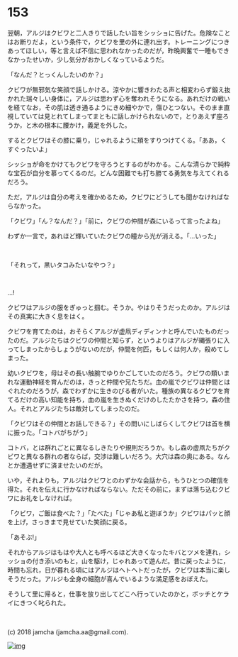 # 153

翌朝，アルジはクビワと二人きりで話したい旨をシッショに告げた。危険なことはお断りだよ，という条件で，クビワを里の外に連れ出す。トレーニングにつきあってほしい，等と言えば不信に思われなかったのだが，昨晩興奮で一睡もできなかったせいか，少し気分がおかしくなっているようだ。  

「なんだ？とっくんしたいのか？」  

クビワが無邪気な笑顔で話しかける。涼やかに響きわたる声と相変わらず鍛え抜かれた瑞々しい身体に，アルジは思わず心を奪われそうになる。あれだけの戦いを経てなお，その肌は透き通るようにきめ細やかで，傷ひとつない。そのまま直視していては見とれてしまってまともに話しかけられないので，とりあえず座ろうか，と木の根本に腰かけ，義足を外した。  

するとクビワはその膝に乗り，じゃれるように頬をすりつけてくる。「ああ，くすぐったいよ」  

シッショが命をかけてもクビワを守ろうとするのがわかる。こんな清らかで純粋な宝石が自分を慕ってくるのだ。どんな困難でも打ち勝てる勇気を与えてくれるだろう。  

ただ，アルジは自分の考えを確かめるため，クビワにどうしても聞かなければならなかった。  

「クビワ」「ん？なんだ？」「前に，クビワの仲間が森にいるって言ったよね」  

わずか一言で，あれほど輝いていたクビワの瞳から光が消える。「…いった」  

<br>  

「それって，黒いタコみたいなやつ？」  

<br>  

…!  

クビワはアルジの服をぎゅっと掴む。そうか。やはりそうだったのか。アルジはその真実に大きく息をはく。  

クビワを育てたのは，おそらくアルジが虚凧ディディンナと呼んでいたものだったのだ。アルジたちはクビワの仲間と知らず，というよりはアルジが縄張りに入ってしまったからしょうがないのだが，仲間を何匹，もしくは何人か，殺めてしまった。  

幼いクビワを，母はその長い触腕でゆりかごしていたのだろう。クビワの類いまれな運動神経を育んだのは，きっと仲間や兄たちだ。血の嵐でクビワは仲間とはぐれたのだろうが，森でわずかに生きのびる者がいた。種族の異なるクビワを育てるだけの高い知能を持ち，血の嵐を生きぬくだけのしたたかさを持つ，森の住人。それとアルジたちは敵対してしまったのだ。  

「クビワはその仲間とお話しできる？」その問いにしばらくしてクビワは首を横に振った。「コトバがちがう」  

コトバ，とは群れごとに異なるしきたりや規則だろうか。もし森の虚凧たちがクビワと異なる群れの者ならば，交渉は難しいだろう。大穴は森の奥にある。なんとか遭遇せずに済ませたいのだが。  

いや，それよりも，アルジはクビワとのわずかな会話から，もうひとつの確信を得た。それを伝えに行かなければならない。ただその前に，まずは落ち込むクビワにお礼をしなければ。  

「クビワ，ご飯は食べた？」「たべた」「じゃあ私と遊ぼうか」クビワはパッと顔を上げ，さっきまで見せていた笑顔に戻る。  

「あそぶ!」  

それからアルジはもはや大人とも呼べるほど大きくなったキバとツメを連れ，シッショの付き添いのもと，山を駆け，じゃれあって遊んだ。昔に戻ったように，時間も忘れ，日が暮れる頃にはアルジはヘトヘトだったが，クビワは本当に楽しそうだった。アルジも全身の細胞が喜んでいるような満足感をおぼえた。  

そうして里に帰ると，仕事を放り出してどこへ行っていたのかと，ボッチとケライにきつく叱られた。  

<br>  
<br>  
(c) 2018 jamcha (jamcha.aa@gmail.com).  

[![img](http://i.creativecommons.org/l/by-nc-sa/4.0/88x31.png)](http://creativecommons.org/licenses/by-nc-sa/4.0/deed)